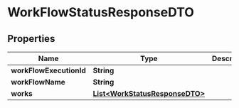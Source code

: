 

# WorkFlowStatusResponseDTO


## Properties

Name | Type | Description | Notes
------------ | ------------- | ------------- | -------------
**workFlowExecutionId** | **String** |  |  [optional]
**workFlowName** | **String** |  |  [optional]
**works** | [**List&lt;WorkStatusResponseDTO&gt;**](WorkStatusResponseDTO.md) |  |  [optional]



